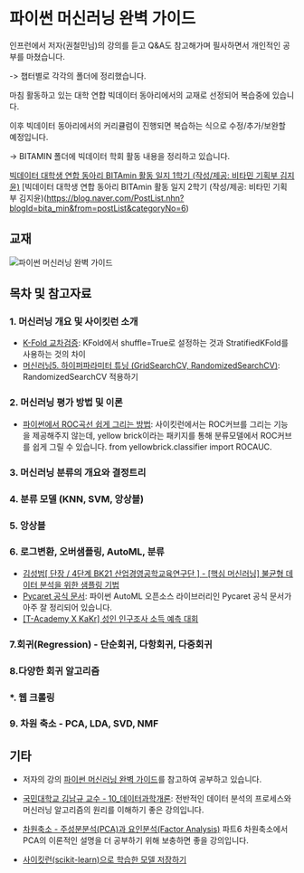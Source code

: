 # 파이썬 머신러닝 완벽 가이드

인프런에서 저자(권철민님)의 강의를 듣고 Q&A도 참고해가며 필사하면서 개인적인 공부를 마쳤습니다.

-> 챕터별로 각각의 폴더에 정리했습니다.

마침 활동하고 있는 대학 연합 빅데이터 동아리에서의 교재로 선정되어 복습중에 있습니다.

이후 빅데이터 동아리에서의 커리큘럼이 진행되면 복습하는 식으로 수정/추가/보완할 예정입니다.

-> BITAMIN 폴더에 빅데이터 학회 활동 내용을 정리하고 있습니다.

[빅데이터 대학생 연합 동아리 BITAmin 활동 일지 1학기 (작성/제공: 비타민 기획부 김지윤)](https://cafe.naver.com/bitamin123/1685)
[빅데이터 대학생 연합 동아리 BITAmin 활동 일지 2학기 (작성/제공: 비타민 기획부 김지윤)(https://blog.naver.com/PostList.nhn?blogId=bita_min&from=postList&categoryNo=6)

## 교재
![파이썬 머신러닝 완벽 가이드](https://user-images.githubusercontent.com/69614150/90767474-3f64f780-e328-11ea-8dc0-74147960f328.jpg)

## 목차 및 참고자료
### 1. 머신러닝 개요 및 사이킷런 소개
- [K-Fold 교차검증](https://velog.io/@skyepodium/K-Fold-%EA%B5%90%EC%B0%A8%EA%B2%80%EC%A6%9D): KFold에서 shuffle=True로 설정하는 것과 StratifiedKFold를 사용하는 것의 차이
- [머신러닝5. 하이퍼파라미터 튜닝 (GridSearchCV, RandomizedSearchCV)](https://blog.naver.com/dalgoon02121/222103377185): RandomizedSearchCV 적용하기

### 2. 머신러닝 평가 방법 및 이론
- [파이썬에서 ROC곡선 쉽게 그리는 방법](https://www.scikit-yb.org/en/latest/api/classifier/rocauc.html): 사이킷런에서는 ROC커브를 그리는 기능을 제공해주지 않는데, yellow brick이라는 패키지를 통해 분류모델에서 ROC커브를 쉽게 그릴 수 있습니다. from yellowbrick.classifier import ROCAUC.

### 3. 머신러닝 분류의 개요와 결정트리

### 4. 분류 모델 (KNN, SVM, 앙상블)

### 5. 앙상블

### 6. 로그변환, 오버샘플링, AutoML, 분류 
- [김성범[ 단장 / 4단계 BK21 산업경영공학교육연구단 ] - [핵심 머신러닝] 불균형 데이터 분석을 위한 샘플링 기법](https://www.youtube.com/watch?v=Vhwz228VrIk)
- [Pycaret 공식 문서](https://pycaret.readthedocs.io/en/latest/index.html#): 파이썬 AutoML 오픈소스 라이브러리인 Pycaret 공식 문서가 아주 잘 정리되어 있습니다.
- [[T-Academy X KaKr] 성인 인구조사 소득 예측 대회](https://www.kaggle.com/c/kakr-4th-competition)

### 7.회귀(Regression) - 단순회귀, 다항회귀, 다중회귀

### 8.다양한 회귀 알고리즘

### *. 웹 크롤링

### 9. 차원 축소 - PCA, LDA, SVD, NMF

## 기타
- 저자의 강의 [파이썬 머신러닝 완벽 가이드](https://www.inflearn.com/course/%ED%8C%8C%EC%9D%B4%EC%8D%AC-%EB%A8%B8%EC%8B%A0%EB%9F%AC%EB%8B%9D-%EC%99%84%EB%B2%BD%EA%B0%80%EC%9D%B4%EB%93%9C)를 참고하여 공부하고 있습니다.

- [국민대학교 김남규 교수 - 10_데이터과학개론](https://www.youtube.com/playlist?list=PLg_wJlcMiuKvNOT6H0dWEDmMHtfiC8yru): 전반적인 데이터 분석의 프로세스와 머신러닝 알고리즘의 원리를 이해하기 좋은 강의입니다.

- [차원축소 - 주성분분석(PCA)과 요인분석(Factor Analysis)](https://www.youtube.com/playlist?list=PLalb9l0_6WAqC_ytofaE-Q4SPsqgT3EmJ) 파트6 차원축소에서 PCA의 이론적인 설명을 더 공부하기 위해 보충하면 좋을 강의입니다.

- [사이킷런(scikit-learn)으로 학습한 모델 저장하기](https://gaussian37.github.io/ml-sklearn-saving-model/)
